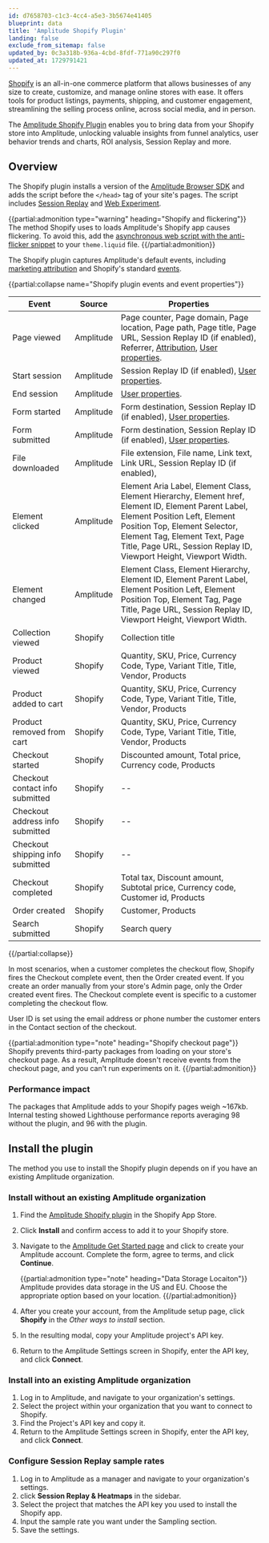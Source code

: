 ```yaml
---
id: d7658703-c1c3-4cc4-a5e3-3b5674e41405
blueprint: data
title: 'Amplitude Shopify Plugin'
landing: false
exclude_from_sitemap: false
updated_by: 0c3a318b-936a-4cbd-8fdf-771a90c297f0
updated_at: 1729791421
---
```


[Shopify](https://www.shopify.com/) is an all-in-one commerce platform that allows businesses of any size to create, customize, and manage online stores with ease. It offers tools for product listings, payments, shipping, and customer engagement, streamlining the selling process online, across social media, and in person.

The [Amplitude Shopify Plugin](https://apps.shopify.com/amplitude) enables you to bring data from your Shopify store into Amplitude, unlocking valuable insights from funnel analytics, user behavior trends and charts, ROI analysis, Session Replay and more.

## Overview

The Shopify plugin installs a version of the [Amplitude Browser SDK](/docs/sdks/analytics/browser/browser-sdk-2) and adds the script before the `</head>` tag of your site's pages. The script includes [Session Replay](/docs/session-replay) and [Web Experiment](/docs/web-experiment).

{{partial:admonition type="warning" heading="Shopify and flickering"}}
The method Shopify uses to loads Amplitude's Shopify app causes flickering. To avoid this, add the [asynchronous web script with the anti-flicker snippet](#async-script-with-anti-flicker-snippet) to your `theme.liquid` file.
{{/partial:admonition}}

The Shopify plugin captures Amplitude's default events, including [marketing attribution](/docs/sdks/analytics/browser/browser-sdk-2#track-marketing-attribution) and Shopify's standard [events](https://shopify.dev/docs/api/web-pixels-api/standard-events).

{{partial:collapse name="Shopify plugin events and event properties"}}

| Event                            | Source    | Properties                                                                                                                                                                                                                                                                |
| -------------------------------- | --------- | ------------------------------------------------------------------------------------------------------------------------------------------------------------------------------------------------------------------------------------------------------------------------- |
| Page viewed                      | Amplitude | Page counter, Page domain, Page location, Page path, Page title, Page URL, Session Replay ID (if enabled), Referrer, [Attribution](#marketing-attribution), [User properties](#user-properties).                                                                          |
| Start session                    | Amplitude | Session Replay ID (if enabled), [User properties](#user-properties).                                                                                                                                                                                                      |
| End session                      | Amplitude | [User properties](#user-properties).                                                                                                                                                                                                                                      |
| Form started                     | Amplitude | Form destination, Session Replay ID (if enabled), [User properties](#user-properties).                                                                                                                                                                                    |
| Form submitted                   | Amplitude | Form destination, Session Replay ID (if enabled), [User properties](#user-properties).                                                                                                                                                                                    |
| File downloaded                  | Amplitude | File extension, File name, Link text, Link URL, Session Replay ID (if enabled),                                                                                                                                                                                           |
| Element clicked                  | Amplitude | Element Aria Label, Element Class, Element Hierarchy, Element href, Element ID, Element Parent Label, Element Position Left, Element Position Top, Element Selector, Element Tag, Element Text, Page Title, Page URL, Session Replay ID, Viewport Height, Viewport Width. |
| Element changed                  | Amplitude | Element Class, Element Hierarchy, Element ID, Element Parent Label, Element Position Left, Element Position Top, Element Tag, Page Title, Page URL, Session Replay ID, Viewport Height, Viewport Width.                                                                   |
| Collection viewed                | Shopify   | Collection title                                                                                                                                                                                                                                                          |
| Product viewed                   | Shopify   | Quantity, SKU, Price, Currency Code, Type, Variant Title, Title, Vendor, Products                                                                                                                                                                                         |
| Product added to cart            | Shopify   | Quantity, SKU, Price, Currency Code, Type, Variant Title, Title, Vendor, Products                                                                                                                                                                                         |
| Product removed from cart        | Shopify   | Quantity, SKU, Price, Currency Code, Type, Variant Title, Title, Vendor, Products                                                                                                                                                                                         |
| Checkout started                 | Shopify   | Discounted amount, Total price, Currency code, Products                                                                                                                                                                                                                   |
| Checkout contact info submitted  | Shopify   | --                                                                                                                                                                                                                                                                        |
| Checkout address info submitted  | Shopify   | --                                                                                                                                                                                                                                                                        |
| Checkout shipping info submitted | Shopify   | --                                                                                                                                                                                                                                                                        |
| Checkout completed               | Shopify   | Total tax, Discount amount, Subtotal price, Currency code, Customer id, Products                                                                                                                                                                                          |
| Order created                    | Shopify   | Customer, Products                                                                                                                                                                                                                                                        |
| Search submitted                 | Shopify   | Search query                                                                                                                                                                                                                                                              |

{{/partial:collapse}}

In most scenarios, when a customer completes the checkout flow, Shopify fires the Checkout complete event, then the Order created event. If you create an order manually from your store's Admin page, only the Order created event fires. The Checkout complete event is specific to a customer completing the checkout flow.

User ID is set using the email address or phone number the customer enters in the Contact section of the checkout.

{{partial:admonition type="note" heading="Shopify checkout page"}}
Shopify prevents third-party packages from loading on your store's checkout page. As a result, Amplitude doesn't receive events from the checkout page, and you can't run experiments on it.
{{/partial:admonition}}

### Performance impact

The packages that Amplitude adds to your Shopify pages weigh ~167kb. Internal testing showed Lighthouse performance reports averaging 98 without the plugin, and 96 with the plugin.

## Install the plugin

The method you use to install the Shopify plugin depends on if you have an existing Amplitude organization. 

### Install without an existing Amplitude organization

1. Find the [Amplitude Shopify plugin](https://apps.shopify.com/amplitude) in the Shopify App Store.
2. Click **Install** and confirm access to add it to your Shopify store.
3. Navigate to the [Amplitude Get Started page](https://analytics.amplitude.com/login?utm_source=shopify_app) and click to create your Amplitude account. Complete the form, agree to terms, and click **Continue**.

    {{partial:admonition type="note" heading="Data Storage Locaiton"}}
    Amplitude provides data storage in the US and EU. Choose the appropriate option based on your location.
    {{/partial:admonition}}

4. After you create your account, from the Amplitude setup page, click **Shopify** in the *Other ways to install* section.
5. In the resulting modal, copy your Amplitude project's API key.
6. Return to the Amplitude Settings screen in Shopify, enter the API key, and click **Connect**.

### Install into an existing Amplitude organization

1. Log in to Amplitude, and navigate to your organization's settings.
2. Select the project within your organization that you want to connect to Shopify.
3. Find the Project's API key and copy it.
4. Return to the Amplitude Settings screen in Shopify, enter the API key, and click **Connect**.

### Configure Session Replay sample rates

1. Log in to Amplitude as a manager and navigate to your organization's settings.
2. click **Session Replay & Heatmaps** in the sidebar.
3. Select the project that matches the API key you used to install the Shopify app.
5. Input the sample rate you want under the Sampling section.
6. Save the settings.